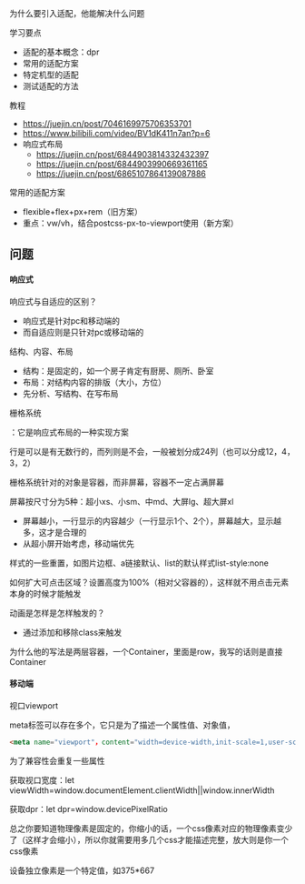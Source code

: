 为什么要引入适配，他能解决什么问题

学习要点

- 适配的基本概念：dpr
- 常用的适配方案
- 特定机型的适配
- 测试适配的方法

教程

- https://juejin.cn/post/7046169975706353701
- https://www.bilibili.com/video/BV1dK411n7an?p=6
- 响应式布局
  - https://juejin.cn/post/6844903814332432397
  - https://juejin.cn/post/6844903990669361165
  - https://juejin.cn/post/6865107864139087886

常用的适配方案

- flexible+flex+px+rem（旧方案）
- 重点：vw/vh，结合postcss-px-to-viewport使用（新方案）

## 问题

#### 响应式

响应式与自适应的区别？

- 响应式是针对pc和移动端的
- 而自适应则是只针对pc或移动端的

结构、内容、布局

- 结构：是固定的，如一个房子肯定有厨房、厕所、卧室
- 布局：对结构内容的排版（大小，方位）
- 先分析、写结构、在写布局

栅格系统

：它是响应式布局的一种实现方案

行是可以是有无数行的，而列则是不会，一般被划分成24列（也可以分成12，4，3，2）

栅格系统针对的对象是容器，而非屏幕，容器不一定占满屏幕

屏幕按尺寸分为5种：超小xs、小sm、中md、大屏lg、超大屏xl

- 屏幕越小，一行显示的内容越少（一行显示1个、2个），屏幕越大，显示越多，这才是合理的
- 从超小屏开始考虑，移动端优先

样式的一些重置，如图片边框、a链接默认、list的默认样式list-style:none

如何扩大可点击区域？设置高度为100%（相对父容器的），这样就不用点击元素本身的时候才能触发

动画是怎样是怎样触发的？

- 通过添加和移除class来触发

为什么他的写法是两层容器，一个Container，里面是row，我写的话则是直接Container

#### 移动端

视口viewport

meta标签可以存在多个，它只是为了描述一个属性值、对象值，

```html
<meta name="viewport"，content="width=device-width,init-scale=1,user-scable=1,init-scalable=1,maximum-scalable=1,miximum-scalable=1">
```

为了兼容性会重复一些属性

获取视口宽度：let viewWidth=window.documentElement.clientWidth||window.innerWidth

获取dpr：let dpr=window.devicePixelRatio

总之你要知道物理像素是固定的，你缩小的话，一个css像素对应的物理像素变少了（这样才会缩小），所以你就需要用多几个css才能描述完整，放大则是你一个css像素

设备独立像素是一个特定值，如375*667

